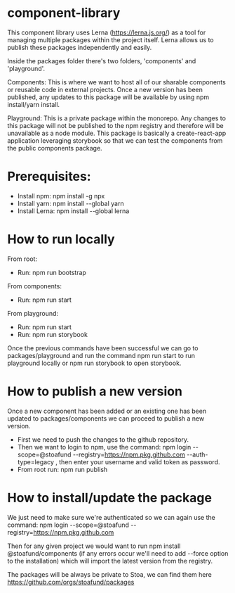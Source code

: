 # component-library
This component library uses Lerna (https://lerna.js.org/) as a tool for managing multiple packages within the project itself. Lerna
allows us to publish these packages independently and easily. 

Inside the packages folder there's two folders, 'components' and 'playground'.

Components: This is where we want to host all of our sharable components or reusable code in external projects. Once a new version has been published, 
any updates to this package will be available by using npm install/yarn install.

Playground: This is a private package within the monorepo. Any changes to this package will not be published to the npm registry and therefore will be 
unavailable as a node module. This package is basically a create-react-app application leveraging storybook so that we can test the components from
the public components package. 

# Prerequisites:

- Install npm: npm install -g npx
- Install yarn: npm install --global yarn
- Install Lerna: npm install --global lerna


# How to run locally
From root:

- Run: npm run bootstrap

From components:

- Run: npm run start

From playground:

- Run: npm run start
- Run: npm run storybook

Once the previous commands have been successful we can go to packages/playground
and run the command npm run start to run playground locally or npm run storybook
to open storybook.

# How to publish a new version

Once a new component has been added or an existing one has been updated to packages/components we can proceed to publish a new version.
 - First we need to push the changes to the github repository.
 - Then we want to login to npm, use the command: npm login --scope=@stoafund --registry=https://npm.pkg.github.com --auth-type=legacy , then enter your username and valid token as password.
 - From root run: npm run publish


# How to install/update the package

We just need to make sure we're authenticated so we can again use the command: npm login --scope=@stoafund --registry=https://npm.pkg.github.com

Then for any given project we would want to run npm install @stoafund/components (if any errors occur we'll need to add --force option to the installation) which will import the latest version from the registry.

The packages will be always be private to Stoa, we can find them here https://github.com/orgs/stoafund/packages